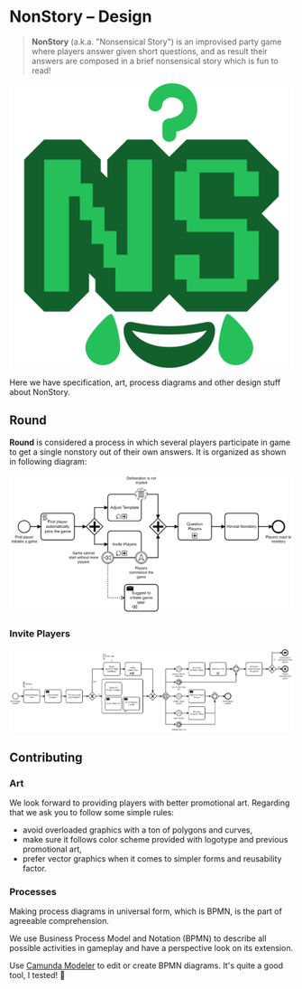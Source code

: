 # NonStory – Design

> **NonStory** (a.k.a. "Nonsensical Story") is an improvised party game where players answer given short questions, and as result their answers are composed in a brief nonsensical story which is fun to read!

![NonStory](./Art/NonStory.png)

Here we have specification, art, process diagrams and other design stuff about NonStory.

## Round

**Round** is considered a process in which several players participate in game to get a single nonstory out of their own answers. It is organized as shown in following diagram:

![Round](./Processes/Round.png)

### Invite Players

![Invite Players](./Processes/Invite%20Players.png)

## Contributing

### Art

We look forward to providing players with better promotional art. Regarding that we ask you to follow some simple rules:
- avoid overloaded graphics with a ton of polygons and curves,
- make sure it follows color scheme provided with logotype and previous promotional art,
- prefer vector graphics when it comes to simpler forms and reusability factor.

### Processes

Making process diagrams in universal form, which is BPMN, is the part of agreeable comprehension.

We use Business Process Model and Notation (BPMN) to describe all possible activities in gameplay and have a perspective look on its extension.

Use [Camunda Modeler](https://camunda.com/download/modeler/) to edit or create BPMN diagrams. It's quite a good tool, I tested! 💯
